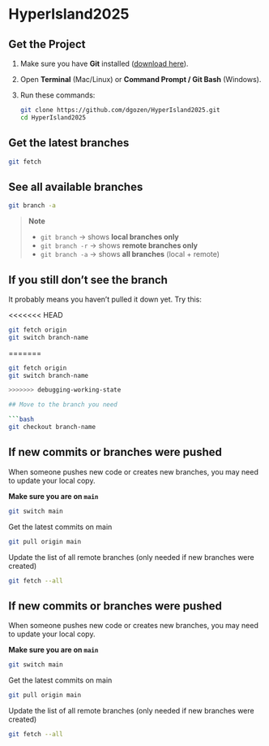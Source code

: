 # HyperIsland2025

## Get the Project

1. Make sure you have **Git** installed ([download here](https://git-scm.com/downloads)).
2. Open **Terminal** (Mac/Linux) or **Command Prompt / Git Bash** (Windows).
3. Run these commands:

   ```bash
   git clone https://github.com/dgozen/HyperIsland2025.git
   cd HyperIsland2025
   ```

## Get the latest branches

```bash
git fetch
```

## See all available branches

```bash
git branch -a
```

> **Note**
>
> - `git branch` → shows **local branches only**
> - `git branch -r` → shows **remote branches only**
> - `git branch -a` → shows **all branches** (local + remote)

## If you still don’t see the branch

It probably means you haven’t pulled it down yet. Try this:

<<<<<<< HEAD
```bash
git fetch origin
git switch branch-name
```
=======
````bash
git fetch origin
git switch branch-name

>>>>>>> debugging-working-state

## Move to the branch you need

```bash
git checkout branch-name
````

## If new commits or branches were pushed

When someone pushes new code or creates new branches, you may need to update your local copy.

**Make sure you are on `main`**

```bash
git switch main
```

Get the latest commits on main

```bash
git pull origin main
```

Update the list of all remote branches
(only needed if new branches were created)

```bash
git fetch --all
```

## If new commits or branches were pushed

When someone pushes new code or creates new branches, you may need to update your local copy.

**Make sure you are on `main`**

```bash
git switch main
```

Get the latest commits on main

```bash
git pull origin main
```

Update the list of all remote branches
(only needed if new branches were created)

```bash
git fetch --all
```
